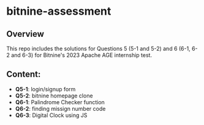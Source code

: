 # bitnine-assessment

## Overview
This repo includes the solutions for Questions 5 (5-1 and 5-2) and 6 (6-1, 6-2 and 6-3) for Bitnine's 2023 Apache AGE internship test.

## Content:
- __Q5-1__: login/signup form
- __Q5-2__: bitnine homepage clone
- __Q6-1__: Palindrome Checker function
- __Q6-2__: finding missign number code
- __Q6-3__: Digital Clock using JS
